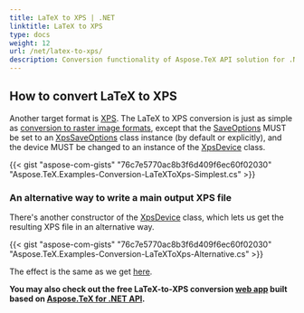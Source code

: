 ```yaml
---
title: LaTeX to XPS | .NET
linktitle: LaTeX to XPS
type: docs
weight: 12
url: /net/latex-to-xps/
description: Conversion functionality of Aspose.TeX API solution for .NET lets convert LaTeX files to XPS format. Here are some code examples.
---
```


## **How to convert LaTeX to XPS**

Another target format is [XPS](https://en.wikipedia.org/wiki/Open_XML_Paper_Specification). The LaTeX to XPS conversion is just as simple as [conversion to raster image formats](/tex/net/latex-to-image/), except that the [SaveOptions](https://reference.aspose.com/tex/net/aspose.tex/texoptions/saveoptions/) MUST be set to an [XpsSaveOptions](https://reference.aspose.com/tex/net/aspose.tex.presentation.xps/xpssaveoptions/) class instance (by default or explicitly), and the device MUST be changed to an instance of the [XpsDevice](https://reference.aspose.com/tex/net/aspose.tex.presentation.xps/xpsdevice/) class.

{{< gist "aspose-com-gists" "76c7e5770ac8b3f6d409f6ec60f02030" "Aspose.TeX.Examples-Conversion-LaTeXToXps-Simplest.cs" >}}

### **An alternative way to write a main output XPS file**

There's another constructor of the [XpsDevice](https://reference.aspose.com/tex/net/aspose.tex.presentation.xps/xpsdevice/xpsdevice/) class, which lets us get the resulting XPS file in an alternative way.

{{< gist "aspose-com-gists" "76c7e5770ac8b3f6d409f6ec60f02030" "Aspose.TeX.Examples-Conversion-LaTeXToXps-Alternative.cs" >}}

The effect is the same as we get [here](/tex/net/latex-to-pdf/#an-alternative-way-to-write-main-output-pdf-file).

**You may also check out the free LaTeX-to-XPS conversion [web app](https://products.aspose.app/tex/conversion/latex-to-xps) built based on [Aspose.TeX for .NET API](https://products.aspose.com/tex/net/).**